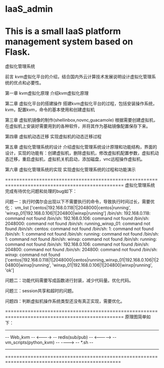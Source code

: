 # IaaS_admin
This is a small IaaS platform management system based on Flask.
================================================================================================
虚拟化管理系统

前言
    kvm虚拟化平台的介绍，结合国内外云计算技术发展说明设计虚拟化管理系统的优点和必要性。

第一章 kvm虚拟化原理
    介绍kvm虚拟化原理

第二章 虚拟化平台的搭建操作
    搭建kvm虚拟化平台的过程，包括安装操作系统，kvm，配置kvm，命令的基本使用和创建虚拟机

第三章 虚拟机镜像的制作(shellinbox,novnc,guacamole)
    根据需要创建虚拟机，在虚拟机上安装好需要用到的各种软件，并将其作为基础镜像配置保存下来。

第四章 虚拟机动态迁移
    实现虚拟机的动态迁移过程

第五章 虚拟化管理系统的设计
    介绍虚拟化管理系统设计原理和功能结构，界面的设计，实现的功能有：创建虚拟机，删除虚拟机，修改虚拟机配置参数，虚拟机动态迁移，重启虚拟机，虚拟机关机启动，添加磁盘，vnc远程操作虚拟机。

第六章 虚拟化管理系统的实现
    实现虚拟化管理系统的过程和功能演示  

================================================================================================
虚拟化管理系统完成有待优化问题和处理的bug如下：

问题一：执行时偶尔会出现以下不需要执行的命令，导致执行时间过长，需要优化：
vm_list
['centos|192.168.0.118|1|2048000|centos|running', 'winxp_01|192.168.0.106|1|204800|winxp|running']
/bin/sh: 192.168.0.118: command not found
/bin/sh: 192.168.0.106: command not found
/bin/sh: 2048000: command not found
/bin/sh: running_winxp_01: command not found
/bin/sh: centos: command not found
/bin/sh: 1: command not found
/bin/sh: 1: command not found
/bin/sh: running: command not found
/bin/sh: 1: command not found
/bin/sh: winxp: command not found
/bin/sh: running: command not found
/bin/sh: 192.168.0.106: command not found
/bin/sh: 204800: command not found
/bin/sh: 204800: command not found
/bin/sh: winxp: command not found
['centos|192.168.0.118|1|2048000|centos|running_winxp_01|192.168.0.106|1|204800|winxp|running', 'winxp_01|192.168.0.106|1|204800|winxp|running', 'ok']

问题二：功能代码需要写成函数进行封装，减少代码量。优化代码。

问题三：session共享和超时的问题。

问题四：判断虚拟机操作系统类型还没有真正实现，需要优化。

================================================================================================
原理图简单如下：

-------------        --------------------         ----------------------------       ----------
-- Web_kvm -- <----> -- redis(sub/pub) -- <-----> -- vm_scripts(python_kvm) -- ----> -- *.sh --
-------------        --------------------         ----------------------------       ----------

===============================================================================================
